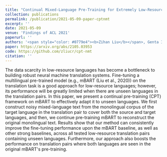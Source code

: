 ```yaml
---
title: "Continual Mixed-Language Pre-Training for Extremely Low-Resource Neural Machine Translation"
collection: publications
permalink: /publication/2021-05-09-paper-cptnmt
excerpt: ''
date: 2021-05-09
venue: 'Findings of ACL 2021'
paperurl: ''
authors: '<span style="color: #0779e4"><b>Zihan Liu</b></span>, Genta Indra Winata, Pascale Fung'
paper: https://arxiv.org/abs/2105.03953
code: https://github.com/zliucr/cpt-nmt
citation: ''
---
```

The data scarcity in low-resource languages has become a bottleneck to building robust neural machine translation systems. Fine-tuning a multilingual pre-trained model (e.g., mBART (Liu et al., 2020)) on the translation task is a good approach for low-resource languages; however, its performance will be greatly limited when there are unseen languages in the translation pairs. In this paper, we present a continual pre-training (CPT) framework on mBART to effectively adapt it to unseen languages. We first construct noisy mixed-language text from the monolingual corpus of the target language in the translation pair to cover both the source and target languages, and then, we continue pre-training mBART to reconstruct the original monolingual text. Results show that our method can consistently improve the fine-tuning performance upon the mBART baseline, as well as other strong baselines, across all tested low-resource translation pairs containing unseen languages. Furthermore, our approach also boosts the performance on translation pairs where both languages are seen in the original mBART's pre-training.

